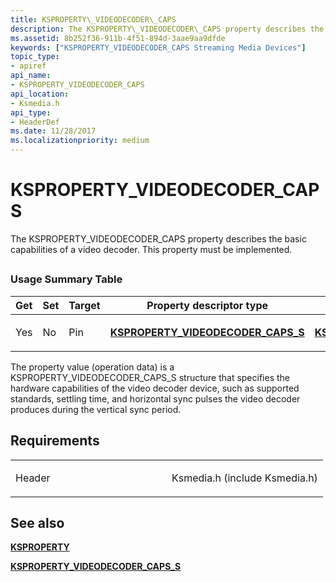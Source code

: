 ```yaml
---
title: KSPROPERTY\_VIDEODECODER\_CAPS
description: The KSPROPERTY\_VIDEODECODER\_CAPS property describes the basic capabilities of a video decoder. This property must be implemented.
ms.assetid: 8b252f36-911b-4f51-894d-3aae9aa9dfde
keywords: ["KSPROPERTY_VIDEODECODER_CAPS Streaming Media Devices"]
topic_type:
- apiref
api_name:
- KSPROPERTY_VIDEODECODER_CAPS
api_location:
- Ksmedia.h
api_type:
- HeaderDef
ms.date: 11/28/2017
ms.localizationpriority: medium
---
```


# KSPROPERTY\_VIDEODECODER\_CAPS


The KSPROPERTY\_VIDEODECODER\_CAPS property describes the basic capabilities of a video decoder. This property must be implemented.

## <span id="ddk_ksproperty_videodecoder_caps_ks"></span><span id="DDK_KSPROPERTY_VIDEODECODER_CAPS_KS"></span>


### Usage Summary Table

<table>
<colgroup>
<col width="20%" />
<col width="20%" />
<col width="20%" />
<col width="20%" />
<col width="20%" />
</colgroup>
<thead>
<tr class="header">
<th>Get</th>
<th>Set</th>
<th>Target</th>
<th>Property descriptor type</th>
<th>Property value type</th>
</tr>
</thead>
<tbody>
<tr class="odd">
<td><p>Yes</p></td>
<td><p>No</p></td>
<td><p>Pin</p></td>
<td><p><a href="https://docs.microsoft.com/windows-hardware/drivers/ddi/ksmedia/ns-ksmedia-ksproperty_videodecoder_caps_s" data-raw-source="[&lt;strong&gt;KSPROPERTY_VIDEODECODER_CAPS_S&lt;/strong&gt;](https://docs.microsoft.com/windows-hardware/drivers/ddi/ksmedia/ns-ksmedia-ksproperty_videodecoder_caps_s)"><strong>KSPROPERTY_VIDEODECODER_CAPS_S</strong></a></p></td>
<td><p><a href="https://docs.microsoft.com/windows-hardware/drivers/ddi/ksmedia/ns-ksmedia-ksproperty_videodecoder_caps_s" data-raw-source="[&lt;strong&gt;KSPROPERTY_VIDEODECODER_CAPS_S&lt;/strong&gt;](https://docs.microsoft.com/windows-hardware/drivers/ddi/ksmedia/ns-ksmedia-ksproperty_videodecoder_caps_s)"><strong>KSPROPERTY_VIDEODECODER_CAPS_S</strong></a></p></td>
</tr>
</tbody>
</table>

 

The property value (operation data) is a KSPROPERTY\_VIDEODECODER\_CAPS\_S structure that specifies the hardware capabilities of the video decoder device, such as supported standards, settling time, and horizontal sync pulses the video decoder produces during the vertical sync period.

Requirements
------------

<table>
<colgroup>
<col width="50%" />
<col width="50%" />
</colgroup>
<tbody>
<tr class="odd">
<td><p>Header</p></td>
<td>Ksmedia.h (include Ksmedia.h)</td>
</tr>
</tbody>
</table>

## See also


[**KSPROPERTY**](https://docs.microsoft.com/windows-hardware/drivers/ddi/ks/ns-ks-ksidentifier)

[**KSPROPERTY\_VIDEODECODER\_CAPS\_S**](https://docs.microsoft.com/windows-hardware/drivers/ddi/ksmedia/ns-ksmedia-ksproperty_videodecoder_caps_s)

 

 






